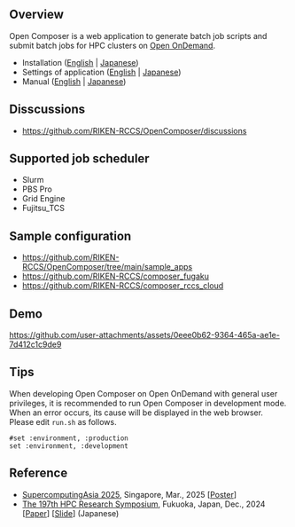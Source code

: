 ## Overview

Open Composer is a web application to generate batch job scripts and submit batch jobs for HPC clusters on [Open OnDemand](https://openondemand.org/).

- Installation ([English](./docs/install.html) | [Japanese](./docs/install_ja.html))
- Settings of application ([English](./docs/APP_en.md)  | [Japanese](./docs/APP_ja.md))
- Manual ([English](./docs/MANUAL_en.md) | [Japanese](./docs/MANUAL_ja.md))

## Disscussions
- https://github.com/RIKEN-RCCS/OpenComposer/discussions

## Supported job scheduler
- Slurm
- PBS Pro
- Grid Engine
- Fujitsu_TCS

## Sample configuration
- https://github.com/RIKEN-RCCS/OpenComposer/tree/main/sample_apps
- https://github.com/RIKEN-RCCS/composer_fugaku
- https://github.com/RIKEN-RCCS/composer_rccs_cloud

## Demo
https://github.com/user-attachments/assets/0eee0b62-9364-465a-ae1e-7d412c1c9de9

## Tips
When developing Open Composer on Open OnDemand with general user privileges,
it is recommended to run Open Composer in development mode.
When an error occurs, its cause will be displayed in the web browser.
Please edit `run.sh` as follows.

```
#set :environment, :production
set :environment, :development
```

## Reference
- [SupercomputingAsia 2025](https://sca25.sc-asia.org/), Singapore, Mar., 2025 [[Poster](https://mnakao.net/data/2025/sca.pdf)]
- [The 197th HPC Research Symposium](https://www.ipsj.or.jp/kenkyukai/event/arc251hpc197.html), Fukuoka, Japan, Dec., 2024 [[Paper](https://mnakao.net/data/2024/HPC197.pdf)] [[Slide](https://mnakao.net/data/2024/HPC197-slide.pdf)] (Japanese)
